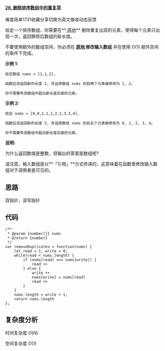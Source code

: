 #### [26. 删除排序数组中的重复项](https://leetcode-cn.com/problems/remove-duplicates-from-sorted-array/)

难度简单1731收藏分享切换为英文接收动态反馈

给定一个排序数组，你需要在**[ 原地](http://baike.baidu.com/item/原地算法)** 删除重复出现的元素，使得每个元素只出现一次，返回移除后数组的新长度。

不要使用额外的数组空间，你必须在 **[原地 ](https://baike.baidu.com/item/原地算法)修改输入数组** 并在使用 O(1) 额外空间的条件下完成。

 

**示例 1:**

```
给定数组 nums = [1,1,2], 

函数应该返回新的长度 2, 并且原数组 nums 的前两个元素被修改为 1, 2。 

你不需要考虑数组中超出新长度后面的元素。
```

**示例 2:**

```
给定 nums = [0,0,1,1,1,2,2,3,3,4],

函数应该返回新的长度 5, 并且原数组 nums 的前五个元素被修改为 0, 1, 2, 3, 4。

你不需要考虑数组中超出新长度后面的元素。
```

 

**说明:**

为什么返回数值是整数，但输出的答案是数组呢?

请注意，输入数组是以**「引用」**方式传递的，这意味着在函数里修改输入数组对于调用者是可见的。



## 思路

双指针，读写指针

## 代码

```
/**
 * @param {number[]} nums
 * @return {number}
 */
var removeDuplicates = function(nums) {
    let read = 1, write = 0;
    while(read < nums.length) {
        if (nums[read] === nums[write]) {
            read ++
        } else {
            write ++
            nums[write] = nums[read]
            read ++
        }
    }
    nums.length = write + 1;
    return nums.length
};
```

## 复杂度分析

时间复杂度 $O(N)$

空间复杂度 $O(1)$
